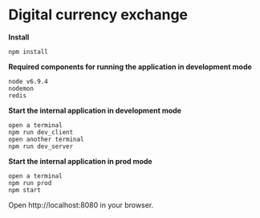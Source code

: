 Digital currency exchange
================================

**Install**
```
npm install
```

**Required components for running the application in development mode**
```
node v6.9.4
nodemon
redis
```

**Start the internal application in development mode**
```
open a terminal
npm run dev_client
open another terminal
npm run dev_server
```

**Start the internal application in prod mode**
```
open a terminal
npm run prod
npm start
```

Open http://localhost:8080 in your browser.
